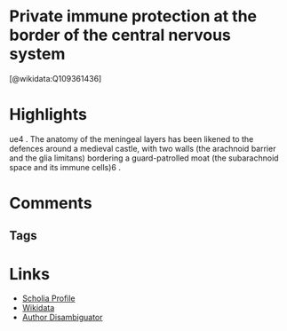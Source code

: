
Private immune protection at the border of the central nervous system
==========
  
  [@wikidata:Q109361436]  
  

# Highlights
ue4
. The anatomy of
the meningeal layers has been likened to
the defences around a medieval castle, with
two walls (the arachnoid barrier and the glia
limitans) bordering a guard-patrolled moat
(the subarachnoid space and its immune
cells)6
.


# Comments

## Tags

# Links
  
 * [Scholia Profile](https://scholia.toolforge.org/work/Q109361436)  
 * [Wikidata](https://www.wikidata.org/wiki/Q109361436)  
 * [Author Disambiguator](https://author-disambiguator.toolforge.org/work_item_oauth.php?id=Q109361436&batch_id=&match=1&author_list_id=&doit=Get+author+links+for+work)  
